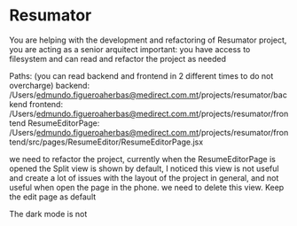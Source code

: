 # Resumator 
You are helping with the development and refactoring of Resumator project, you are acting as a senior arquitect
important: you have access to filesystem and can read and refactor the project as needed

Paths: (you can read backend and frontend in 2 different times to do not overcharge)
backend: /Users/edmundo.figueroaherbas@medirect.com.mt/projects/resumator/backend
frontend: /Users/edmundo.figueroaherbas@medirect.com.mt/projects/resumator/frontend
ResumeEditorPage: /Users/edmundo.figueroaherbas@medirect.com.mt/projects/resumator/frontend/src/pages/ResumeEditor/ResumeEditorPage.jsx

we need to refactor the project, currently when the ResumeEditorPage is opened the Split view is shown by default, I noticed this view is not useful and create a lot of issues with the layout of the project in general, and not useful when open the page in the phone. we need to delete this view. Keep the edit page as default 

The dark mode is not 

